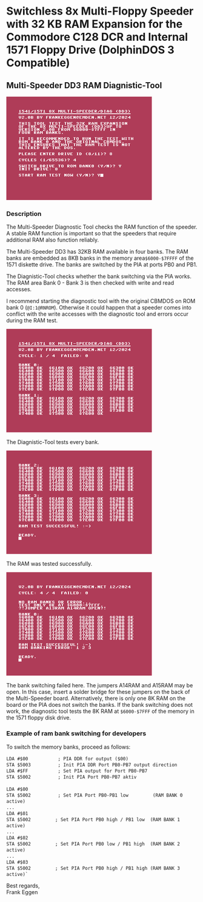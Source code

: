 # Switchless 8x Multi-Floppy Speeder with 32 KB RAM Expansion for the Commodore C128 DCR and Internal 1571 Floppy Drive (DolphinDOS 3 Compatible)

## Multi-Speeder DD3 RAM Diagnistic-Tool

![Multi-Speeder-Diagnistic](https://github.com/FraEgg/commodore-c128dcr-1571-switchless-floppydrive-8x-multi-floppy-speeder/blob/main/images/multi-speeder-dd3-diag1.png?raw=true "Multi-Speeder-Diagnistic")



### Description

The Multi-Speeder Diagnostic Tool checks the RAM function of the speeder. A stable RAM function is important so that the speeders that require additional RAM also function reliably.

The Multi-Speeder DD3 has 32KB RAM available in four banks. The RAM banks are embedded as 8KB banks in the memory area` $6000-$7FFFF ` of the 1571 diskette drive. The banks are switched by the PIA at ports PB0 and PB1.

The Diagnistic-Tool checks whether the bank switching via the PIA works. The RAM area Bank 0 - Bank 3 is then checked with write and read accesses. 

I recommend starting the diagnostic tool with the original CBMDOS on ROM bank 0 (`@I:1@RNROM`). Otherwise it could happen that a speeder comes into conflict with the write accesses with the diagnostic tool and errors occur during the RAM test.



![RAM Test](https://github.com/FraEgg/commodore-c128dcr-1571-switchless-floppydrive-8x-multi-floppy-speeder/blob/main/images/multi-speeder-dd3-diag2.png?raw=true "RAM Test")

The Diagnistic-Tool tests every bank.



![Test ended](https://github.com/FraEgg/commodore-c128dcr-1571-switchless-floppydrive-8x-multi-floppy-speeder/blob/main/images/multi-speeder-dd3-diag3.png?raw=true "Test ended")

The RAM was tested successfully.



![no bankswitching](https://github.com/FraEgg/commodore-c128dcr-1571-switchless-floppydrive-8x-multi-floppy-speeder/blob/main/images/multi-speeder-dd3-diag4.png?raw=true "no bankswitching")

The bank switching failed here. The jumpers A14RAM and A15RAM may be open. In this case, insert a solder bridge for these jumpers on the back of the Multi-Speeder board. Alternatively, there is only one 8K RAM on the board or the PIA does not switch the banks. If the bank switching does not work, the diagnostic tool tests the 8K RAM at `$6000-$7FFF` of the memory in the 1571 floppy disk drive.



### Example of ram bank switching for developers

To switch the memory banks, proceed as follows:

```
LDA #$00           ; PIA DDR for output ($00)
STA $5003          ; Init PIA DDR Port PB0-PB7 output direction
LDA #$FF           ; Set PIA output for Port PB0-PB7
STA $5002          ; Init PIA Port PB0-PB7 aktiv

LDA #$00
STA $5002          ; Set PIA Port PB0-PB1 low         (RAM BANK 0 active)
...
LDA #$01
STA $5002         ; Set PIA Port PB0 high / PB1 low  (RAM BANK 1 active)
...
LDA #$02
STA $5002         ; Set PIA Port PB0 low / PB1 high  (RAM BANK 2 active)
...
LDA #$03
STA $5002         ; Set PIA Port PB0 high / PB1 high (RAM BANK 3 active)`
```



Best regards,  
Frank Eggen
